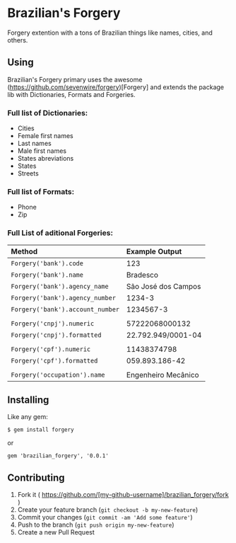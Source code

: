 # Brazilian's Forgery

Forgery extention with a tons of Brazilian things like names, cities, and others.


## Using

Brazilian's Forgery primary uses the awesome (https://github.com/sevenwire/forgery)[Forgery] and extends the package lib with Dictionaries, Formats and Forgeries.


### Full list of Dictionaries:

* Cities
* Female first names
* Last names
* Male first names
* States abreviations
* States
* Streets


### Full list of Formats:

* Phone
* Zip


### Full List of aditional Forgeries:

Method                                          | Example Output
:------------------------------                 |:----------------
`Forgery('bank').code`                          | 123
`Forgery('bank').name`                          | Bradesco
`Forgery('bank').agency_name`                   | São José dos Campos
`Forgery('bank').agency_number`                 | 1234-3
`Forgery('bank').account_number`                | 1234567-3
                                                |
`Forgery('cnpj').numeric`                       | 57222068000132
`Forgery('cnpj').formatted`                     | 22.792.949/0001-04
                                                |
`Forgery('cpf').numeric`                        | 11438374798
`Forgery('cpf').formatted`                      | 059.893.186-42
                                                |
`Forgery('occupation').name`                    | Engenheiro Mecânico


## Installing

Like any gem:

```
$ gem install forgery
```

or

```
gem 'brazilian_forgery', '0.0.1'
```


## Contributing

1. Fork it ( https://github.com/[my-github-username]/brazilian_forgery/fork )
2. Create your feature branch (`git checkout -b my-new-feature`)
3. Commit your changes (`git commit -am 'Add some feature'`)
4. Push to the branch (`git push origin my-new-feature`)
5. Create a new Pull Request
